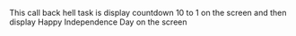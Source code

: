 This call back hell task is display countdown 10 to 1 on the screen and then display Happy Independence Day on the screen
